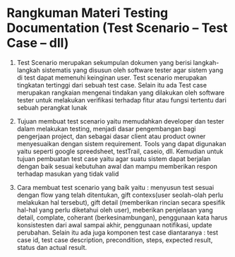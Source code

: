 # Rangkuman Materi Testing Documentation (Test Scenario – Test Case – dll)

1. Test Scenario merupakan sekumpulan dokumen yang berisi langkah-langkah sistematis yang disusun oleh software tester agar sistem yang di test dapat memenuhi keinginan user. Test scenario merupakan tingkatan tertinggi dari sebuah test case. Selain itu ada Test case merupakan rangkaian mengenai tindakan yang dilakukan oleh software tester untuk melakukan verifikasi terhadap fitur atau fungsi tertentu dari sebuah perangkat lunak 

2. Tujuan membuat test scenario yaitu memudahkan developer dan tester dalam melakukan testing, menjadi dasar pengembangan bagi pengerjaan project, dan sebagai dasar client atau product owner menyesuaikan dengan sistem requirement. Tools yang dapat digunakan yaitu seperti google spreedsheet, testTrail, caseio, dll. Kemudian untuk tujuan pembuatan test case yaitu agar suatu sistem dapat berjalan dengan baik sesuai kebutuhan awal dan mampu memberikan respon terhadap masukan yang tidak valid

3. Cara membuat test scenario yang baik yaitu : menyusun test sesuai dengan flow yang telah ditentukan, gift contexs(user seolah-olah perlu melakukan hal tersebut), gift detail (memberikan rincian secara spesifik hal-hal yang perlu diketahui oleh user), meberikan penjelasan yang detail, complate, coherant (berkesinambungan), penggunaan kata harus konsistesten dari awal sampai akhir, penggunaan notifikasi, update perubahan. Selain itu ada juga komponen test case diantaranya : test case id, test case description, precondition, steps, expected result, status dan actual result.